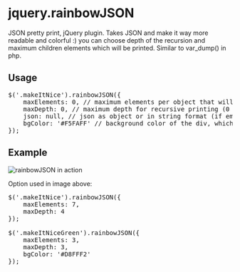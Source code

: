 jquery.rainbowJSON
==================

JSON pretty print, jQuery plugin.
Takes JSON and make it way more readable and colorful :) you can choose depth of the recursion and maximum children elements which will be printed. Similar to var_dump() in php.

Usage
-----
<pre>
$('.makeItNice').rainbowJSON({
    maxElements: 0, // maximum elements per object that will be printed (0 is unlimited)
    maxDepth: 0, // maximum depth for recursive printing (0 is unlimited)
    json: null, // json as object or in string format (if empty, html of the object will be used)
    bgColor: '#F5FAFF' // background color of the div, which will be used for shading
});
</pre>

Example
-------

![rainbowJSON in action](http://i.imgur.com/EHkskh9.png "You can see different options used, and syntax error")

Option used in image above:

<pre>
$('.makeItNice').rainbowJSON({
	maxElements: 7,
	maxDepth: 4
});

$('.makeItNiceGreen').rainbowJSON({
	maxElements: 3,
	maxDepth: 3,
	bgColor: '#D8FFF2'
});
</pre>
